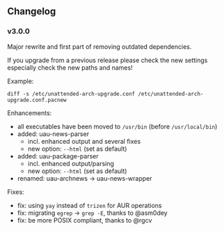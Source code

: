 ## Changelog

### v3.0.0

Major rewrite and first part of removing outdated dependencies.

If you upgrade from a previous release please check the new settings especially check the new paths and names!

Example:

```
diff -s /etc/unattended-arch-upgrade.conf /etc/unattended-arch-upgrade.conf.pacnew
```

Enhancements:

- all executables have been moved to `/usr/bin` (before `/usr/local/bin`)
- added: uau-news-parser
    - incl. enhanced output and several fixes
    - new option: `--html` (set as default)
- added: uau-package-parser
    - incl. enhanced output/parsing
    - new option: `--html` (set as default)
- renamed: uau-archnews -> uau-news-wrapper

Fixes:

- fix: using `yay` instead of `trizen` for AUR operations
- fix: migrating `egrep` -> `grep -E`, thanks to @asm0dey
- fix: be more POSIX compliant, thanks to @rgcv

